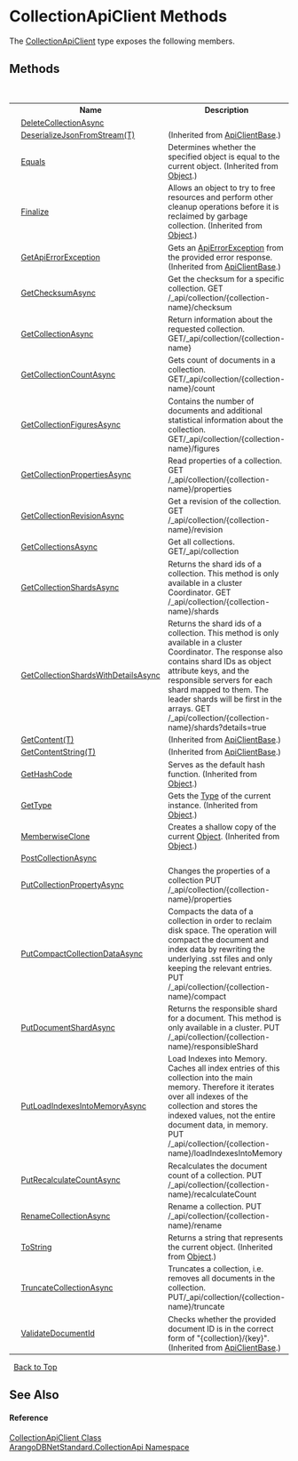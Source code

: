 # CollectionApiClient Methods
 

The <a href="6ce48613-2e1c-4702-c589-43e91c706f90">CollectionApiClient</a> type exposes the following members.


## Methods
&nbsp;<table><tr><th></th><th>Name</th><th>Description</th></tr><tr><td>![Public method](media/pubmethod.gif "Public method")</td><td><a href="0790e286-6af5-53ac-2557-507f29e16b7b">DeleteCollectionAsync</a></td><td /></tr><tr><td>![Protected method](media/protmethod.gif "Protected method")</td><td><a href="6433c40c-fce1-03fc-1b4c-303e659347e6">DeserializeJsonFromStream(T)</a></td><td> (Inherited from <a href="1e4d73ca-864e-e82d-2705-3f6909ffa824">ApiClientBase</a>.)</td></tr><tr><td>![Public method](media/pubmethod.gif "Public method")</td><td><a href="https://docs.microsoft.com/dotnet/api/system.object.equals#system-object-equals(system-object)" target="_blank" rel="noopener noreferrer">Equals</a></td><td>
Determines whether the specified object is equal to the current object.
 (Inherited from <a href="https://docs.microsoft.com/dotnet/api/system.object" target="_blank" rel="noopener noreferrer">Object</a>.)</td></tr><tr><td>![Protected method](media/protmethod.gif "Protected method")</td><td><a href="https://docs.microsoft.com/dotnet/api/system.object.finalize#system-object-finalize" target="_blank" rel="noopener noreferrer">Finalize</a></td><td>
Allows an object to try to free resources and perform other cleanup operations before it is reclaimed by garbage collection.
 (Inherited from <a href="https://docs.microsoft.com/dotnet/api/system.object" target="_blank" rel="noopener noreferrer">Object</a>.)</td></tr><tr><td>![Protected method](media/protmethod.gif "Protected method")</td><td><a href="4cb09346-e57e-8f69-7a27-c36bf1686139">GetApiErrorException</a></td><td>
Gets an <a href="0a4502e4-4207-2375-a5f2-66eb56e92746">ApiErrorException</a> from the provided error response.
 (Inherited from <a href="1e4d73ca-864e-e82d-2705-3f6909ffa824">ApiClientBase</a>.)</td></tr><tr><td>![Public method](media/pubmethod.gif "Public method")</td><td><a href="7e893bca-045d-8383-c202-d91acb5c5450">GetChecksumAsync</a></td><td>
Get the checksum for a specific collection. GET /_api/collection/{collection-name}/checksum</td></tr><tr><td>![Public method](media/pubmethod.gif "Public method")</td><td><a href="e54e5e40-485f-a9d2-3df4-7131809e7911">GetCollectionAsync</a></td><td>
Return information about the requested collection. GET/_api/collection/{collection-name}</td></tr><tr><td>![Public method](media/pubmethod.gif "Public method")</td><td><a href="88d67377-42e7-38af-2cc4-a39290c999a3">GetCollectionCountAsync</a></td><td>
Gets count of documents in a collection. GET/_api/collection/{collection-name}/count</td></tr><tr><td>![Public method](media/pubmethod.gif "Public method")</td><td><a href="e3997bb7-e375-98d0-2ad3-7d4ffd0ddd18">GetCollectionFiguresAsync</a></td><td>
Contains the number of documents and additional statistical information about the collection. GET/_api/collection/{collection-name}/figures</td></tr><tr><td>![Public method](media/pubmethod.gif "Public method")</td><td><a href="c9a34f81-cd5f-a9ed-7aec-114d6ccece36">GetCollectionPropertiesAsync</a></td><td>
Read properties of a collection. GET /_api/collection/{collection-name}/properties</td></tr><tr><td>![Public method](media/pubmethod.gif "Public method")</td><td><a href="b882b865-19a7-d2f9-7923-ee0a920247e8">GetCollectionRevisionAsync</a></td><td>
Get a revision of the collection. GET /_api/collection/{collection-name}/revision</td></tr><tr><td>![Public method](media/pubmethod.gif "Public method")</td><td><a href="38e25a89-19d8-29c3-b9ce-18d9cb25272c">GetCollectionsAsync</a></td><td>
Get all collections. GET/_api/collection</td></tr><tr><td>![Public method](media/pubmethod.gif "Public method")</td><td><a href="7dfc16cd-8867-9248-3f0e-3eb0d2ad63ef">GetCollectionShardsAsync</a></td><td>
Returns the shard ids of a collection. This method is only available in a cluster Coordinator. GET /_api/collection/{collection-name}/shards</td></tr><tr><td>![Public method](media/pubmethod.gif "Public method")</td><td><a href="26ff366b-22de-edc2-aa9a-1b5b66826296">GetCollectionShardsWithDetailsAsync</a></td><td>
Returns the shard ids of a collection. This method is only available in a cluster Coordinator. The response also contains shard IDs as object attribute keys, and the responsible servers for each shard mapped to them. The leader shards will be first in the arrays. GET /_api/collection/{collection-name}/shards?details=true</td></tr><tr><td>![Protected method](media/protmethod.gif "Protected method")</td><td><a href="46aa3cc6-d616-613c-e079-bd04cf831f6c">GetContent(T)</a></td><td> (Inherited from <a href="1e4d73ca-864e-e82d-2705-3f6909ffa824">ApiClientBase</a>.)</td></tr><tr><td>![Protected method](media/protmethod.gif "Protected method")</td><td><a href="444678d9-f9e5-5efd-39f9-fa8df947605c">GetContentString(T)</a></td><td> (Inherited from <a href="1e4d73ca-864e-e82d-2705-3f6909ffa824">ApiClientBase</a>.)</td></tr><tr><td>![Public method](media/pubmethod.gif "Public method")</td><td><a href="https://docs.microsoft.com/dotnet/api/system.object.gethashcode#system-object-gethashcode" target="_blank" rel="noopener noreferrer">GetHashCode</a></td><td>
Serves as the default hash function.
 (Inherited from <a href="https://docs.microsoft.com/dotnet/api/system.object" target="_blank" rel="noopener noreferrer">Object</a>.)</td></tr><tr><td>![Public method](media/pubmethod.gif "Public method")</td><td><a href="https://docs.microsoft.com/dotnet/api/system.object.gettype#system-object-gettype" target="_blank" rel="noopener noreferrer">GetType</a></td><td>
Gets the <a href="https://docs.microsoft.com/dotnet/api/system.type" target="_blank" rel="noopener noreferrer">Type</a> of the current instance.
 (Inherited from <a href="https://docs.microsoft.com/dotnet/api/system.object" target="_blank" rel="noopener noreferrer">Object</a>.)</td></tr><tr><td>![Protected method](media/protmethod.gif "Protected method")</td><td><a href="https://docs.microsoft.com/dotnet/api/system.object.memberwiseclone#system-object-memberwiseclone" target="_blank" rel="noopener noreferrer">MemberwiseClone</a></td><td>
Creates a shallow copy of the current <a href="https://docs.microsoft.com/dotnet/api/system.object" target="_blank" rel="noopener noreferrer">Object</a>.
 (Inherited from <a href="https://docs.microsoft.com/dotnet/api/system.object" target="_blank" rel="noopener noreferrer">Object</a>.)</td></tr><tr><td>![Public method](media/pubmethod.gif "Public method")</td><td><a href="2985df73-eb43-50bc-2681-f1bd396ade7b">PostCollectionAsync</a></td><td /></tr><tr><td>![Public method](media/pubmethod.gif "Public method")</td><td><a href="87852dc5-339a-6af1-8454-54091a772675">PutCollectionPropertyAsync</a></td><td>
Changes the properties of a collection PUT /_api/collection/{collection-name}/properties</td></tr><tr><td>![Public method](media/pubmethod.gif "Public method")</td><td><a href="f7f0608f-a86b-af2d-0d17-ccf866fd9836">PutCompactCollectionDataAsync</a></td><td>
Compacts the data of a collection in order to reclaim disk space. The operation will compact the document and index data by rewriting the underlying .sst files and only keeping the relevant entries. PUT /_api/collection/{collection-name}/compact</td></tr><tr><td>![Public method](media/pubmethod.gif "Public method")</td><td><a href="1ebd8764-1e46-f417-e7dd-20af389d25ae">PutDocumentShardAsync</a></td><td>
Returns the responsible shard for a document. This method is only available in a cluster. PUT /_api/collection/{collection-name}/responsibleShard</td></tr><tr><td>![Public method](media/pubmethod.gif "Public method")</td><td><a href="a9dfedc5-6b2d-615e-8dc7-b915626e7f69">PutLoadIndexesIntoMemoryAsync</a></td><td>
Load Indexes into Memory. Caches all index entries of this collection into the main memory. Therefore it iterates over all indexes of the collection and stores the indexed values, not the entire document data, in memory. PUT /_api/collection/{collection-name}/loadIndexesIntoMemory</td></tr><tr><td>![Public method](media/pubmethod.gif "Public method")</td><td><a href="56743c96-af23-bc1a-4917-37b7f5eeef63">PutRecalculateCountAsync</a></td><td>
Recalculates the document count of a collection. PUT /_api/collection/{collection-name}/recalculateCount</td></tr><tr><td>![Public method](media/pubmethod.gif "Public method")</td><td><a href="978040e3-b43a-8d41-6858-11ee672dc6ee">RenameCollectionAsync</a></td><td>
Rename a collection. PUT /_api/collection/{collection-name}/rename</td></tr><tr><td>![Public method](media/pubmethod.gif "Public method")</td><td><a href="https://docs.microsoft.com/dotnet/api/system.object.tostring#system-object-tostring" target="_blank" rel="noopener noreferrer">ToString</a></td><td>
Returns a string that represents the current object.
 (Inherited from <a href="https://docs.microsoft.com/dotnet/api/system.object" target="_blank" rel="noopener noreferrer">Object</a>.)</td></tr><tr><td>![Public method](media/pubmethod.gif "Public method")</td><td><a href="5346d44e-5323-abfd-53c9-64474e9c7bb0">TruncateCollectionAsync</a></td><td>
Truncates a collection, i.e. removes all documents in the collection. PUT/_api/collection/{collection-name}/truncate</td></tr><tr><td>![Protected method](media/protmethod.gif "Protected method")</td><td><a href="2e06730e-eeec-2270-4bd5-34efbcd2015d">ValidateDocumentId</a></td><td>
Checks whether the provided document ID is in the correct form of "{collection}/{key}".
 (Inherited from <a href="1e4d73ca-864e-e82d-2705-3f6909ffa824">ApiClientBase</a>.)</td></tr></table>&nbsp;
<a href="#collectionapiclient-methods">Back to Top</a>

## See Also


#### Reference
<a href="6ce48613-2e1c-4702-c589-43e91c706f90">CollectionApiClient Class</a><br /><a href="3dcc286c-06c5-3dac-bfbd-fb449b69cd48">ArangoDBNetStandard.CollectionApi Namespace</a><br />